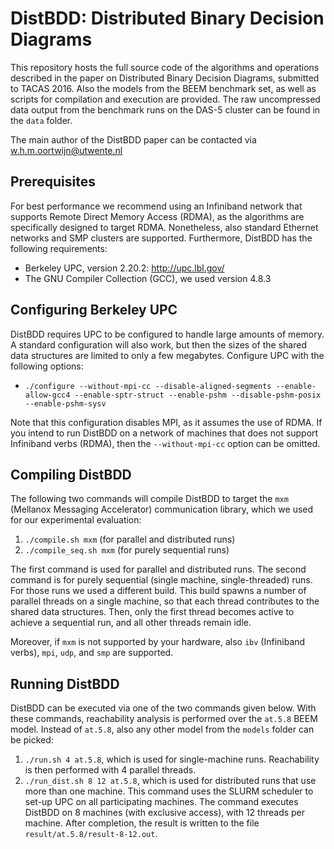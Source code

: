 # DistBDD: Distributed Binary Decision Diagrams
This repository hosts the full source code of the algorithms and operations described in the paper on Distributed Binary Decision Diagrams, submitted to TACAS 2016. Also the models from the BEEM benchmark set, as well as scripts for compilation and execution are provided. The raw uncompressed data output from the benchmark runs on the DAS-5 cluster can be found in the `data` folder.

The main author of the DistBDD paper can be contacted via w.h.m.oortwijn@utwente.nl

Prerequisites
---
For best performance we recommend using an Infiniband network that supports Remote Direct Memory Access (RDMA), as the algorithms are specifically designed to target RDMA. Nonetheless, also standard Ethernet networks and SMP clusters are supported. Furthermore, DistBDD has the following requirements:
- Berkeley UPC, version 2.20.2: http://upc.lbl.gov/
- The GNU Compiler Collection (GCC), we used version 4.8.3

Configuring Berkeley UPC
---
DistBDD requires UPC to be configured to handle large amounts of memory. A standard configuration will also work, but then the sizes of the shared data structures are limited to only a few megabytes. Configure UPC with the following options:
- `./configure --without-mpi-cc --disable-aligned-segments --enable-allow-gcc4 --enable-sptr-struct --enable-pshm --disable-pshm-posix --enable-pshm-sysv`

Note that this configuration disables MPI, as it assumes the use of RDMA. If you intend to run DistBDD on a network of machines that does not support Infiniband verbs (RDMA), then the `--without-mpi-cc` option can be omitted.

Compiling DistBDD
---
The following two commands will compile DistBDD to target the `mxm` (Mellanox Messaging Accelerator) communication library, which we used for our experimental evaluation:

1. `./compile.sh mxm` (for parallel and distributed runs)
2. `./compile_seq.sh mxm` (for purely sequential runs)

The first command is used for parallel and distributed runs. The second command is for purely sequential (single machine, single-threaded) runs. For those runs we used a different build. This build spawns a number of parallel threads on a single machine, so that each thread contributes to the shared data structures. Then, only the first thread becomes active to achieve a sequential run, and all other threads remain idle.

Moreover, if `mxm` is not supported by your hardware, also `ibv` (Infiniband verbs), `mpi`, `udp`, and `smp` are supported.


Running DistBDD
---
DistBDD can be executed via one of the two commands given below. With these commands, reachability analysis is performed over the `at.5.8` BEEM model. Instead of `at.5.8`, also any other model from the `models` folder can be picked:

1. `./run.sh 4 at.5.8`, which is used for single-machine runs. Reachability is then performed with 4 parallel threads.
2. `./run_dist.sh 8 12 at.5.8`, which is used for distributed runs that use more than one machine. This command uses the SLURM scheduler to set-up UPC on all participating machines. The command executes DistBDD on 8 machines (with exclusive access), with 12 threads per machine. After completion, the result is written to the file `result/at.5.8/result-8-12.out`.

